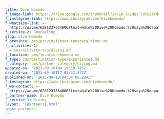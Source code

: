```yaml
---
title: Dive Komodo
f_image-link: https://drive.google.com/thumbnail?id=1e_iqZQQvFjdv52TrdvRUyK7q2Vuf9JMO
f_instagram-link: https://www.instagram.com/divekomodo/
f_whatsapp-link: >-
  https://wa.me/6281237634606?text=Halo%20Dive%20Komodo,%20saya%20dapat%20info%20dari%20@loocale.id%20dan%20punya%20pertanyaan
f_service-2: Snorkeling
slug: dive-komodo
f_province: cms/provinsi/nusa-tenggara-timur.md
f_activities-2:
  - cms/activity-tag/diving.md
f_location: cms/location/komodo.md
f_type: cms/destination-type/experiences.md
f_category: cms/partner-category/diving.md
updated-on: '2023-09-18T04:19:19.715Z'
created-on: '2023-09-10T17:03:31.873Z'
published-on: '2023-09-18T04:34:08.284Z'
f_instagram: https://www.instagram.com/divekomodo/
f_wa-contact: >-
  https://wa.me/6281237634606?text=Halo%20Dive%20Komodo,%20saya%20dapat%20info%20dari%20@loocale.id%20dan%20punya%20pertanyaan
f_partner-name: Dive Komodo
f_service-1: Diving
layout: '[partners].html'
tags: partners
---
```



